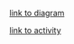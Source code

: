 [link to diagram](https://creately.com/diagram/iupkr2dy1/O5B7lJJtebRrJ2YWlUFYXalcg%3D)

[link to activity](https://creately.com/diagram/iupydrej1/s9a9mqRtzAZO61NzSAFSLiJC1Y%3D)

